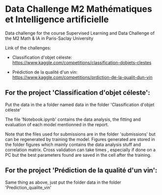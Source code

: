 # Data Challenge M2 Mathématiques et Intelligence artificielle
Data challenge for the course Supervised Learning and Data Challenge of the M2 Math &amp; IA in Paris-Saclay University

Link of the challenges:

- Classification d'objet céleste: https://www.kaggle.com/competitions/classification-dobjets-clestes

- Prédiction de la qualité d'un vin: https://www.kaggle.com/competitions/prdiction-de-la-qualit-dun-vin

## For the project 'Classification d'objet céleste':
Put the data in the a folder named data in the folder 'Classification d'objet céleste'

The file 'Notebook.ipynb' contains the data analysis, the fitting and evaluation of each model mentionned in the report.

Note that the files used for submissions are in the folder 'submissions' but can be regenerated by training the model. 
Figures generated are stored in the folder figures which mainly contains the data analysis stuff and correlation matrix.
Cross validation can take times , especially if done on a PC but the best parameters found are saved in the cell after the training.

## For the project 'Prédiction de la qualité d'un vin':
Same thing as above, just put the folder data in the folder 'Prediction_qualite_vin'

